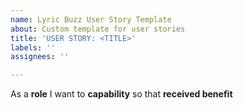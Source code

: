 ```yaml
---
name: Lyric Buzz User Story Template
about: Custom template for user stories
title: 'USER STORY: <TITLE>'
labels: ''
assignees: ''

---
```


As a **role** I want to **capability** so that **received benefit**
